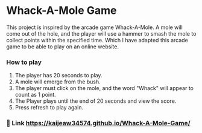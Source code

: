 # Whack-A-Mole Game

This project is inspired by the arcade game Whack-A-Mole. A mole will come out of the hole, and the player will use a hammer to smash the mole to collect points within the specified time. Which I have adapted this arcade game to be able to play on an online website.

### How to play
  1. The player has 20 seconds to play.
  2. A mole will emerge from the bush.
  3. The player must click on the mole, and the word "Whack" will appear to count as 1 point.
  4. The Player plays until the end of 20 seconds and view the score.
  5. Press refresh to play again.

### 🚀 Link https://kaijeaw34574.github.io/Whack-A-Mole-Game/
